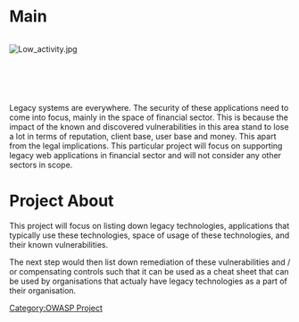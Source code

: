 # Main

<div style="width:100%;height:105px;border:0,margin:0;overflow: hidden;">

![Low_activity.jpg](Low_activity.jpg "Low_activity.jpg")

</div>

Legacy systems are everywhere. The security of these applications need
to come into focus, mainly in the space of financial sector. This is
because the impact of the known and discovered vulnerabilities in this
area stand to lose a lot in terms of reputation, client base, user base
and money. This apart from the legal implications. This particular
project will focus on supporting legacy web applications in financial
sector and will not consider any other sectors in scope.

# Project About

This project will focus on listing down legacy technologies,
applications that typically use these technologies, space of usage of
these technologies, and their known vulnerabilities.

The next step would then list down remediation of these vulnerabilities
and / or compensating controls such that it can be used as a cheat sheet
that can be used by organisations that actualy have legacy technologies
as a part of their organisation.

[Category:OWASP Project](Category:OWASP_Project "wikilink")